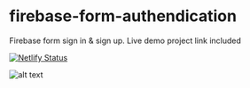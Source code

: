 # firebase-form-authendication
Firebase form sign in &amp; sign up. Live demo project link included

[![Netlify Status](https://api.netlify.com/api/v1/badges/8e45de11-9a19-4e7b-932c-d80c710a85c1/deploy-status)](https://app.netlify.com/sites/firebase-auth-form/deploys)



![alt text](https://i.ibb.co/7rgB292/screencapture-firebase-auth-form-netlify-app-2021-02-28-06-42-19.png)
